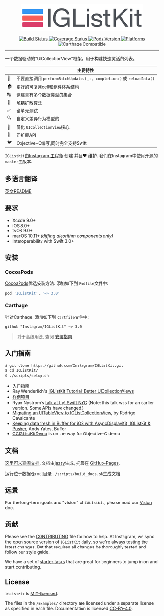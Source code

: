 <p align="center">
  <img src="https://raw.githubusercontent.com/Instagram/IGListKit/master/Resources/logo-animation.gif" width=400 />
</p>

<p align="center">
    <a href="https://travis-ci.org/Instagram/IGListKit">
        <img src="https://travis-ci.org/Instagram/IGListKit.svg?branch=master&style=flat"
             alt="Build Status">
    </a>
    <a href="https://coveralls.io/github/Instagram/IGListKit?branch=master">
      <img src="https://coveralls.io/repos/github/Instagram/IGListKit/badge.svg?branch=master"
           alt="Coverage Status" />
    </a>
    <a href="https://cocoapods.org/pods/IGListKit">
        <img src="https://img.shields.io/cocoapods/v/IGListKit.svg?style=flat"
             alt="Pods Version">
    </a>
    <a href="https://instagram.github.io/IGListKit/">
        <img src="https://img.shields.io/cocoapods/p/IGListKit.svg?style=flat"
             alt="Platforms">
    </a>
    <a href="https://github.com/Carthage/Carthage">
        <img src="https://img.shields.io/badge/Carthage-compatible-brightgreen.svg?style=flat"
             alt="Carthage Compatible">
    </a>
</p>

----------------

一个数据驱动的“UICollectionView”框架，用于构建快速灵活的列表。

|         | 主要特性  |
----------|-----------------
&#128581; | 不要直接调用 `performBatchUpdates(_:, completion:)` 或 `reloadData()`
&#127968; | 更好的可复用cell和组件体系结构
&#128288; | 创建具有多个数据类型的集合
&#128273; | 解耦扩散算法
&#9989;   | 全单元测试
&#128269; | 自定义差异行为模型的
&#128241; | 简化 `UICollectionView`核心
&#128640; | 可扩展API
&#128038; | Objective-C编写,同时完全支持Swift

`IGListKit`由[Instagram 工程师](https://engineering.instagram.com/) 创建 并且&#10084;&#65039; 维护.
我们在Instagram中使用开源的`master`主版本.
## 多语言翻译

[英文README](README.md)

## 要求

- Xcode 9.0+
- iOS 8.0+
- tvOS 9.0+
- macOS 10.11+ *(diffing algorithm components only)*
- Interoperability with Swift 3.0+

## 安装

### CocoaPods

[CocoaPods](https://cocoapods.org)优选安装方法. 添加如下到 `Podfile`文件中:

```ruby
pod 'IGListKit', '~> 3.0'
```

### Carthage

针对[Carthage](https://github.com/Carthage/Carthage), 添加如下到 `Cartfile`文件中:

```ogdl
github "Instagram/IGListKit" ~> 3.0
```

> 对于高级用法, 查阅 [安装指南](https://instagram.github.io/IGListKit/installation.html).

## 入门指南

```bash
$ git clone https://github.com/Instagram/IGListKit.git
$ cd IGListKit/
$ ./scripts/setup.sh
```

- [入门指南](https://instagram.github.io/IGListKit/getting-started.html)
- Ray Wenderlich's [IGListKit Tutorial: Better UICollectionViews](https://www.raywenderlich.com/147162/iglistkit-tutorial-better-uicollectionviews)
- [样例项目](https://github.com/Instagram/IGListKit/tree/master/Examples)
- Ryan Nystrom's [talk at try! Swift NYC](https://realm.io/news/tryswift-ryan-nystrom-refactoring-at-scale-lessons-learned-rewriting-instagram-feed/) (Note: this talk was for an earlier version. Some APIs have changed.)
- [Migrating an UITableView to IGListCollectionView](https://medium.com/cocoaacademymag/iglistkit-migrating-an-uitableview-to-iglistkitcollectionview-65a30cf9bac9), by Rodrigo Cavalcante
- [Keeping data fresh in Buffer for iOS with AsyncDisplayKit, IGListKit & Pusher](https://overflow.buffer.com/2017/04/10/keeping-data-fresh-buffer-ios-asyncdisplaykit-iglistkit-pusher/), Andy Yates, Buffer
- [CCIGListKitDemo](https://github.com/ccworld1000/CCIGListKitDemo) is on the way for Objective-C demo

## 文档

[这里可以查阅文档](https://instagram.github.io/IGListKit). 文档由[jazzy](https://github.com/realm/jazzy)生成, 托管在 [GitHub-Pages](https://pages.github.com).

运行位于数据仓root目录 `./scripts/build_docs.sh`生成文档.

## 远景

For the long-term goals and "vision" of `IGListKit`, please read our [Vision](https://github.com/Instagram/IGListKit/blob/master/Guides/VISION.md) doc.

## 贡献

Please see the [CONTRIBUTING](https://github.com/Instagram/IGListKit/blob/master/.github/CONTRIBUTING.md) file for how to help. At Instagram, we sync the open source version of `IGListKit` daily, so we're always testing the latest changes. But that requires all changes be thoroughly tested and follow our style guide.

We have a set of [starter tasks](https://github.com/Instagram/IGListKit/issues?q=is%3Aissue+is%3Aopen+label%3Astarter-task) that are great for beginners to jump in on and start contributing.

## License

`IGListKit` is [MIT-licensed](./LICENSE).

The files in the `/Examples/` directory are licensed under a separate license as specified in each file. Documentation is licensed [CC-BY-4.0](https://creativecommons.org/licenses/by/4.0/).

